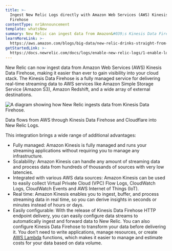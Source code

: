 ```yaml
---
title: >-
  Ingest New Relic Logs directly with Amazon Web Services (AWS) Kinesis Data
  Firehose
contentType: nr1Announcement
template: whatsNew
summary: New Relic can ingest data from Amazon&#039;s Kinesis Data Firehose.
learnMoreLink: >-
  https://aws.amazon.com/blogs/big-data/new-relic-drinks-straight-from-the-firehose-consuming-amazon-kinesis-data/
getStartedLink: >-
  https://docs.newrelic.com/docs/logs/enable-new-relic-logs/1-enable-logs/stream-logs-using-kinesis-data-firehose
---
```


New Relic can now ingest data from Amazon Web Services (AWS) Kinesis Data Firehose, making it easier than ever to gain visibility into your cloud stack. The Kinesis Data Firehose is a fully managed service for delivering real-time streaming data to AWS services like Amazon Simple Storage Service (Amazon S3), Amazon Redshift, and a wide array of external destinations.

![A diagram showing how New Relic ingests data from Kinesis Data Firehose.](https://docs-dev.newrelic.com/sites/default/files/thumbnails/image/kinesis_data_firehose.png "A diagram of Kinesis Data Firehose.")

Data flows from AWS through Kinesis Data Firehose and Cloudflare into New Relic Logs.

This integration brings a wide range of additional advantages:

*   Fully managed: Amazon Kinesis is fully managed and runs your streaming applications without requiring you to manage any infrastructure.
*   Scalability: Amazon Kinesis can handle any amount of streaming data and process data from hundreds of thousands of sources with very low latencies.
*   Integrated with various AWS data sources: Amazon Kinesis can be used to easily collect Virtual Private Cloud (VPC) Flow Logs, CloudWatch Logs, CloudWatch Events and AWS Internet of Things (IoT).
*   Real time: Amazon Kinesis enables you to ingest, buffer, and process streaming data in real time, so you can derive insights in seconds or minutes instead of hours or days.
*   Easily configurable: With the release of Kinesis Data Firehose HTTP endpoint delivery, you can easily configure data streams to automatically ingest and forward data to New Relic. You can also configure Kinesis Data Firehose to transform your data before delivering it. You don’t need to write applications, manage resources, or create [AWS Lambda](http://aws.amazon.com/lambda) functions, which makes it easier to manage and estimate costs for your data based on data volume.